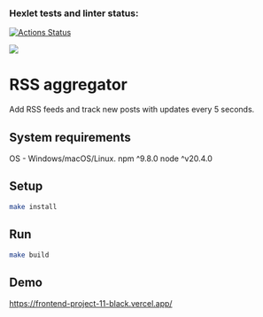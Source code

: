 ### Hexlet tests and linter status:
[![Actions Status](https://github.com/vlvch/frontend-project-11/actions/workflows/hexlet-check.yml/badge.svg)](https://github.com/vlvch/frontend-project-11/actions)

<a href="https://codeclimate.com/github/vlvch/frontend-project-11/maintainability"><img src="https://api.codeclimate.com/v1/badges/44a166a8918f41e24407/maintainability" /></a>

# RSS aggregator
Add RSS feeds and track new posts with updates every 5 seconds.

## System requirements
OS - Windows/macOS/Linux.
npm ^9.8.0
node ^v20.4.0

## Setup 
```bash
make install
```

## Run 
```bash
make build
```

## Demo
https://frontend-project-11-black.vercel.app/

